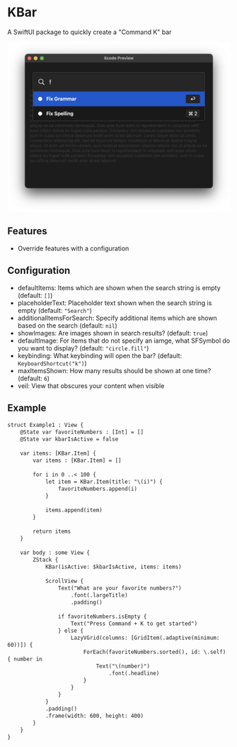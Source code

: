# KBar

A SwiftUI package to quickly create a "Command K" bar

![Example Image](https://raw.githubusercontent.com/Nosrac/KBar/main/Images/Example.png)

## Features
- Override features with a configuration

## Configuration
- defaultItems: Items which are shown when the search string is empty (default: `[]`)
- placeholderText: Placeholder text shown when the search string is empty (default: `"Search"`)
- additionalItemsForSearch: Specify additional items which are shown based on the search (default: `nil`) 
- showImages: Are images shown in search results? (default: `true`)
- defaultImage: For items that do not specify an iamge, what SFSymbol do you want to display? (default: `"circle.fill"`)
- keybinding: What keybinding will open the bar? (default: `KeyboardShortcut("k")`) 
- maxItemsShown: How many results should be shown at one time? (default: `6`)
- veil: View that obscures your content when visible

## Example
```
struct Example1 : View {
	@State var favoriteNumbers : [Int] = []
	@State var kbarIsActive = false

	var items: [KBar.Item] {
		var items : [KBar.Item] = []

		for i in 0 ..< 100 {
			let item = KBar.Item(title: "\(i)") {
				favoriteNumbers.append(i)
			}

			items.append(item)
		}

		return items
	}

	var body : some View {
		ZStack {
			KBar(isActive: $kbarIsActive, items: items)

			ScrollView {
				Text("What are your favorite numbers?")
					.font(.largeTitle)
					.padding()

				if favoriteNumbers.isEmpty {
					Text("Press Command + K to get started")
				} else {
					LazyVGrid(columns: [GridItem(.adaptive(minimum: 60))]) {
						ForEach(favoriteNumbers.sorted(), id: \.self) { number in
							Text("\(number)")
								.font(.headline)
						}
					}
				}
			}
			.padding()
			.frame(width: 600, height: 400)
		}
	}
}
```
